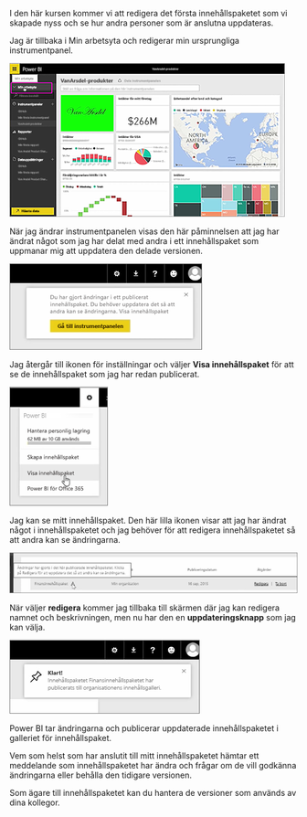 I den här kursen kommer vi att redigera det första innehållspaketet som vi skapade nyss och se hur andra personer som är anslutna uppdateras.

Jag är tillbaka i Min arbetsyta och redigerar min ursprungliga instrumentpanel.

![Dela och samarbeta i Power BI](./media/6-4-update-content-pack/pbi_learn06_04myworkspace.png)

När jag ändrar instrumentpanelen visas den här påminnelsen att jag har ändrat något som jag har delat med andra i ett innehållspaket som uppmanar mig att uppdatera den delade versionen.

![Dela och samarbeta i Power BI](./media/6-4-update-content-pack/pbi_learn06_04uvmadechanges.png)

Jag återgår till ikonen för inställningar och väljer **Visa innehållspaket** för att se de innehållspaket som jag har redan publicerat.

![Dela och samarbeta i Power BI](./media/6-4-update-content-pack/pbi_learn06_04viewcontpk.png)

Jag kan se mitt innehållspaket. Den här lilla ikonen visar att jag har ändrat något i innehållspaketet och jag behöver för att redigera innehållspaketet så att andra kan se ändringarna.

![Dela och samarbeta i Power BI](./media/6-4-update-content-pack/pbi_learn06_04updatecontpk.png)

När väljer **redigera** kommer jag tillbaka till skärmen där jag kan redigera namnet och beskrivningen, men nu har den en **uppdateringsknapp** som jag kan välja.

![Dela och samarbeta i Power BI](./media/6-4-update-content-pack/pbi_learn06_04contpksuccess.png)

Power BI tar ändringarna och publicerar uppdaterade innehållspaketet i galleriet för innehållspaket.

Vem som helst som har anslutit till mitt innehållspaketet hämtar ett meddelande som innehållspaketet har ändra och frågar om de vill godkänna ändringarna eller behålla den tidigare versionen.

Som ägare till innehållspaketet kan du hantera de versioner som används av dina kollegor.

